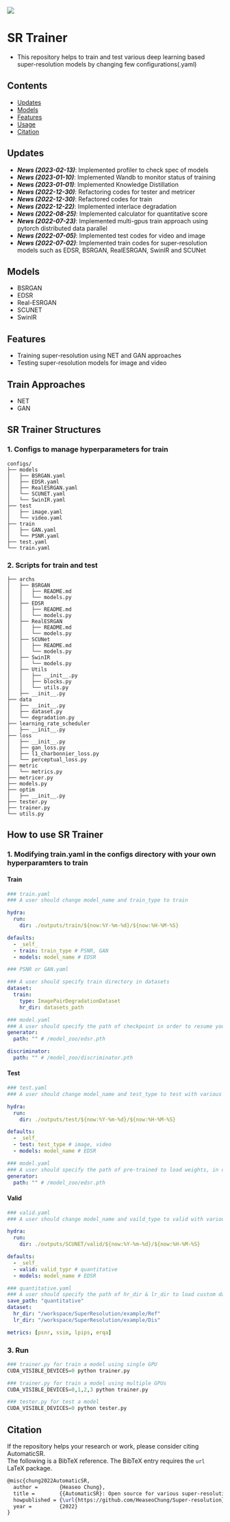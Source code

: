 <a href="https://github.com/HeaseoChung/DL-Optimization/tree/master/Python/TensorRT/x86"><img src="https://img.shields.io/badge/-Documentation-brightgreen"/></a>

# SR Trainer
- This repository helps to train and test various deep learning based super-resolution models by changing few configurations(.yaml)

## Contents
- [Updates](#updates)
- [Models](#models)
- [Features](#features)
- [Usage](#usage)
- [Citation](#citation)

## Updates
- **_News (2023-02-13)_**: Implemented profiler to check spec of models
- **_News (2023-01-10)_**: Implemented Wandb to monitor status of training
- **_News (2023-01-01)_**: Implemented Knowledge Distillation
- **_News (2022-12-30)_**: Refactoring codes for tester and metricer
- **_News (2022-12-30)_**: Refactored codes for train
- **_News (2022-12-22)_**: Implemented interlace degradation
- **_News (2022-08-25)_**: Implemented calculator for quantitative score
- **_News (2022-07-23)_**: Implemented multi-gpus train approach using pytorch distributed data parallel
- **_News (2022-07-05)_**: Implemented test codes for video and image
- **_News (2022-07-02)_**: Implemented train codes for super-resolution models such as EDSR, BSRGAN, RealESRGAN, SwinIR and SCUNet

## Models
- BSRGAN
- EDSR
- Real-ESRGAN
- SCUNET
- SwinIR

## Features
- Training super-resolution using NET and GAN approaches
- Testing super-resolution models for image and video

## Train Approaches
- NET
- GAN

## SR Trainer Structures

### 1. Configs to manage hyperparameters for train
```
configs/
├── models
│   ├── BSRGAN.yaml
│   ├── EDSR.yaml
│   ├── RealESRGAN.yaml
│   └── SCUNET.yaml
│   └── SwinIR.yaml
├── test
│   ├── image.yaml
│   └── video.yaml
├── train
│   ├── GAN.yaml
│   └── PSNR.yaml
├── test.yaml
└── train.yaml
```

### 2. Scripts for train and test
```
├── archs
│   ├── BSRGAN
│   │   ├── README.md
│   │   └── models.py
│   ├── EDSR
│   │   ├── README.md
│   │   └── models.py
│   ├── RealESRGAN
│   │   ├── README.md
│   │   └── models.py
│   ├── SCUNet
│   │   ├── README.md
│   │   └── models.py
│   ├── SwinIR
│   │   └── models.py
│   ├── Utils
│   │   ├── __init__.py
│   │   ├── blocks.py
│   │   └── utils.py
│   ├── __init__.py
├── data
│   ├── __init__.py
│   ├── dataset.py
│   └── degradation.py
├── learning_rate_scheduler
│   ├── __init__.py
├── loss
│   ├── __init__.py
│   ├── gan_loss.py
│   ├── l1_charbonnier_loss.py
│   └── perceptual_loss.py
├── metric
│   └── metrics.py
├── metricer.py
├── models.py
├── optim
│   ├── __init__.py
├── tester.py
├── trainer.py
└── utils.py
```


## How to use SR Trainer

### 1. Modifying train.yaml in the configs directory with your own hyperparamters to train

#### Train

```yaml
### train.yaml 
### A user should change model_name and train_type to train

hydra:
  run:
    dir: ./outputs/train/${now:%Y-%m-%d}/${now:%H-%M-%S}

defaults:
  - _self_
  - train: train_type # PSNR, GAN
  - models: model_name # EDSR
```

```yaml
### PSNR or GAN.yaml

### A user should specify train directory in datasets
dataset:
  train:
    type: ImagePairDegradationDataset
    hr_dir: datasets_path
```

```yaml
### model.yaml
### A user should specify the path of checkpoint in order to resume your train
generator:
  path: "" # /model_zoo/edsr.pth

discriminator:
  path: "" # /model_zoo/discriminator.pth
```

#### Test

```yaml
### test.yaml 
### A user should change model_name and test_type to test with various models

hydra:
  run:
    dir: ./outputs/test/${now:%Y-%m-%d}/${now:%H-%M-%S}

defaults:
  - _self_
  - test: test_type # image, video
  - models: model_name # EDSR
```

```yaml
### model.yaml
### A user should specify the path of pre-trained to load weights, in order to inference your model
generator:
  path: "" # /model_zoo/edsr.pth
```

#### Valid

```yaml
### valid.yaml 
### A user should change model_name and vaild_type to valid with various models

hydra:
  run:
    dir: ./outputs/SCUNET/valid/${now:%Y-%m-%d}/${now:%H-%M-%S}

defaults:
  - _self_
  - valid: valid_typr # quantitative
  - models: model_name # EDSR
```

```yaml
### quantitative.yaml
### A user should specify the path of hr_dir & lr_dir to load custom dataset and metrics to valid your models
save_path: "quantitative"
dataset:
  hr_dir: "/workspace/SuperResolution/example/Ref"
  lr_dir: "/workspace/SuperResolution/example/Dis"

metrics: [psnr, ssim, lpips, erqa]
```

### 3. Run

```python
### trainer.py for train a model using single GPU
CUDA_VISIBLE_DEVICES=0 python trainer.py

### trainer.py for train a model using multiple GPUs
CUDA_VISIBLE_DEVICES=0,1,2,3 python trainer.py
```

```python
### tester.py for test a model
CUDA_VISIBLE_DEVICES=0 python tester.py
```

## Citation
If the repository helps your research or work, please consider citing AutomaticSR.<br>
The following is a BibTeX reference. The BibTeX entry requires the `url` LaTeX package.

``` latex
@misc{chung2022AutomaticSR,
  author =       {Heaseo Chung},
  title =        {{AutomaticSR}: Open source for various super-resolution trainer and tester},
  howpublished = {\url{https://github.com/HeaseoChung/Super-resolution}},
  year =         {2022}
}
```